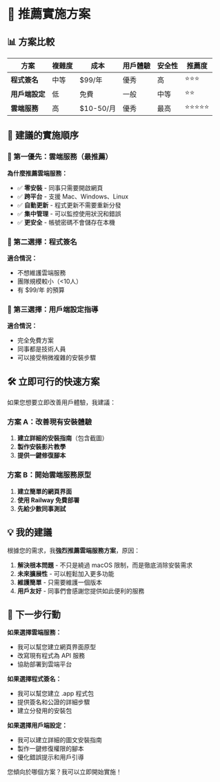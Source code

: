 # 🎯 推薦實施方案

## 📊 方案比較

| 方案 | 複雜度 | 成本 | 用戶體驗 | 安全性 | 推薦度 |
|------|--------|------|----------|---------|--------|
| **程式簽名** | 中等 | $99/年 | 優秀 | 高 | ⭐⭐⭐ |
| **用戶端設定** | 低 | 免費 | 一般 | 中等 | ⭐⭐ |
| **雲端服務** | 高 | $10-50/月 | 優秀 | 最高 | ⭐⭐⭐⭐⭐ |

## 🚀 建議的實施順序

### 🥇 第一優先：雲端服務（最推薦）

**為什麼推薦雲端服務：**
- ✅ **零安裝** - 同事只需要開啟網頁
- ✅ **跨平台** - 支援 Mac、Windows、Linux
- ✅ **自動更新** - 程式更新不需要重新分發
- ✅ **集中管理** - 可以監控使用狀況和錯誤
- ✅ **更安全** - 帳號密碼不會儲存在本機

### 🥈 第二選擇：程式簽名

**適合情況：**
- 不想維護雲端服務
- 團隊規模較小（<10人）
- 有 $99/年 的預算

### 🥉 第三選擇：用戶端設定指導

**適合情況：**
- 完全免費方案
- 同事都是技術人員
- 可以接受稍微複雜的安裝步驟

## 🛠️ 立即可行的快速方案

如果您想要立即改善用戶體驗，我建議：

### 方案 A：改善現有安裝體驗
1. **建立詳細的安裝指南**（包含截圖）
2. **製作安裝影片教學**
3. **提供一鍵修復腳本**

### 方案 B：開始雲端服務原型
1. **建立簡單的網頁界面**
2. **使用 Railway 免費部署**
3. **先給少數同事測試**

## 💡 我的建議

根據您的需求，我**強烈推薦雲端服務方案**，原因：

1. **解決根本問題** - 不只是繞過 macOS 限制，而是徹底消除安裝需求
2. **未來擴展性** - 可以輕鬆加入更多功能
3. **維護簡單** - 只需要維護一個版本
4. **用戶友好** - 同事們會感謝您提供如此便利的服務

## 🎯 下一步行動

**如果選擇雲端服務：**
- 我可以幫您建立網頁界面原型
- 改寫現有程式為 API 服務
- 協助部署到雲端平台

**如果選擇程式簽名：**
- 我可以幫您建立 .app 程式包
- 提供簽名和公證的詳細步驟
- 建立分發用的安裝包

**如果選擇用戶端設定：**
- 我可以建立詳細的圖文安裝指南
- 製作一鍵修復權限的腳本
- 優化錯誤提示和用戶引導

您傾向於哪個方案？我可以立即開始實施！

